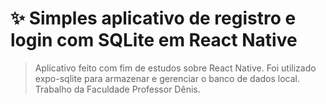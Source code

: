 # ✨ Simples aplicativo de registro e login com SQLite em React Native
> Aplicativo feito com fim de estudos sobre React Native. Foi utilizado expo-sqlite para armazenar e gerenciar o banco de dados local.
> Trabalho da Faculdade Professor Dênis.
